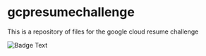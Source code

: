 # gcpresumechallenge

This is a repository of files for the google cloud resume challenge

![Badge Text](https://github.com/kchrzanowski3/gcpresumechallenge/workflows/{{workflow%20name}}/badge.svg)
